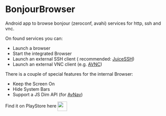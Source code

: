 # BonjourBrowser
Android app to browse bonjour (zeroconf, avahi) services for http, ssh and vnc. 

On found services you can:
   * Launch a browser 
   * Start the integrated Browser
   * Launch an external SSH client ( recommended: [JuiceSSH](https://play.google.com/store/apps/details?id=com.sonelli.juicessh&hl=gsw&gl=US))
   * Launch an external VNC client (e.g. [AVNC](https://play.google.com/store/apps/details?id=com.gaurav.avnc&hl=gsw&gl=US))

There is a couple of special features for the internal Browser:
   * Keep the Screen On
   * Hide System Bars
   * Support a JS Dim API (for [AvNav](https://play.google.com/store/apps/details?id=de.wellenvogel.avnav.main&hl=gsw&gl=US))
   
Find it on PlayStore here <a href="https://play.google.com/store/apps/details?id=de.wellenvogel.bonjourbrowser&hl=gsw&gl=US"><img src="https://play-lh.googleusercontent.com/sOV0YDqS3VNhTd4PfLB4PKj89_bbP8MtFHCVydjSp1-zLMyc8LB_z_HFVsZQEFgINQ=s180-rw" width="30" align="center"/>


